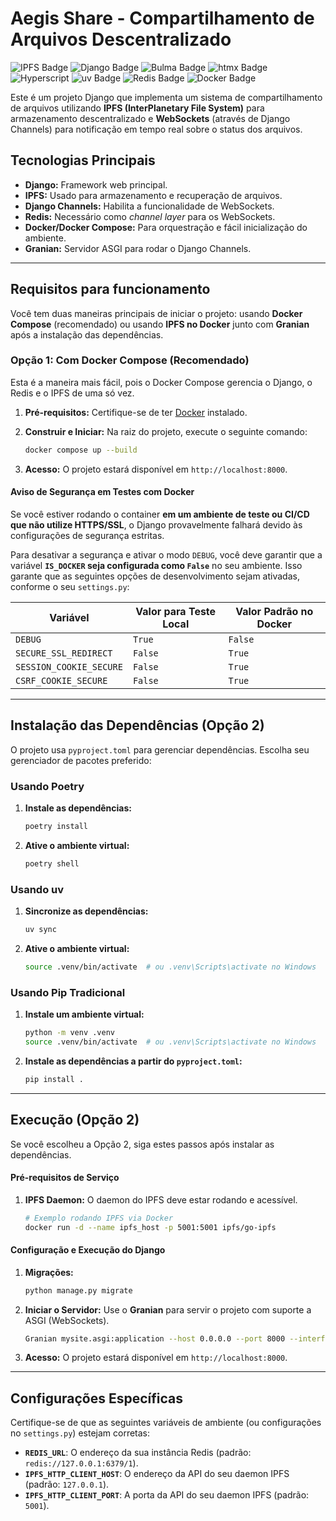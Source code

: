 # Aegis Share - Compartilhamento de Arquivos Descentralizado
![IPFS Badge](https://img.shields.io/badge/IPFS-65C2CB?logo=ipfs&logoColor=fff&style=for-the-badge) ![Django Badge](https://img.shields.io/badge/Django-092E20?logo=django&logoColor=fff&style=for-the-badge) ![Bulma Badge](https://img.shields.io/badge/Bulma-00D1B2?logo=bulma&logoColor=fff&style=for-the-badge) ![htmx Badge](https://img.shields.io/badge/htmx-36C?logo=htmx&logoColor=fff&style=for-the-badge) ![Hyperscript](https://img.shields.io/badge/Hyperscript?style=for-the-badge&logo=https%3A%2F%2Fpypi-camo.freetls.fastly.net%2F3d02831378bb2b468530f40eb310c62fe8084761%2F68747470733a2f2f6769746875622e636f6d2f4c75634c6f7230362f646a616e676f2d68797065727363726970742f626c6f622f6d61696e2f646a616e676f2d68797065727363726970742e706e673f7261773d74727565)
 ![uv Badge](https://img.shields.io/badge/uv-DE5FE9?logo=uv&logoColor=fff&style=for-the-badge) ![Redis Badge](https://img.shields.io/badge/Redis-FF4438?logo=redis&logoColor=fff&style=for-the-badge) ![Docker Badge](https://img.shields.io/badge/Docker-2496ED?logo=docker&logoColor=fff&style=for-the-badge)

Este é um projeto Django que implementa um sistema de compartilhamento de arquivos utilizando **IPFS (InterPlanetary File System)** para armazenamento descentralizado e **WebSockets** (através de Django Channels) para notificação em tempo real sobre o status dos arquivos.

## Tecnologias Principais

  * **Django:** Framework web principal.
  * **IPFS:** Usado para armazenamento e recuperação de arquivos.
  * **Django Channels:** Habilita a funcionalidade de WebSockets.
  * **Redis:** Necessário como *channel layer* para os WebSockets.
  * **Docker/Docker Compose:** Para orquestração e fácil inicialização do ambiente.
  * **Granian:** Servidor ASGI para rodar o Django Channels.

-----

## Requisitos para funcionamento

Você tem duas maneiras principais de iniciar o projeto: usando **Docker Compose** (recomendado) ou usando **IPFS no Docker** junto com **Granian** após a instalação das dependências.

### Opção 1: Com Docker Compose (Recomendado)

Esta é a maneira mais fácil, pois o Docker Compose gerencia o Django, o Redis e o IPFS de uma só vez.

1.  **Pré-requisitos:** Certifique-se de ter [Docker](https://www.docker.com/get-started/) instalado.

2.  **Construir e Iniciar:** Na raiz do projeto, execute o seguinte comando:

    ```bash
    docker compose up --build
    ```

3.  **Acesso:** O projeto estará disponível em `http://localhost:8000`.

#### Aviso de Segurança em Testes com Docker

Se você estiver rodando o container **em um ambiente de teste ou CI/CD que não utilize HTTPS/SSL**, o Django provavelmente falhará devido às configurações de segurança estritas.

Para desativar a segurança e ativar o modo `DEBUG`, você deve garantir que a variável **`IS_DOCKER` seja configurada como `False`** no seu ambiente. Isso garante que as seguintes opções de desenvolvimento sejam ativadas, conforme o seu `settings.py`:

| Variável               | Valor para Teste Local | Valor Padrão no Docker |
|------------------------|------------------------|-------------------------|
| `DEBUG`                | `True`                 | `False`                 |
| `SECURE_SSL_REDIRECT`  | `False`                | `True`                  |
| `SESSION_COOKIE_SECURE`| `False`                | `True`                  |
| `CSRF_COOKIE_SECURE`   | `False`                | `True`                  |


-----

## Instalação das Dependências (Opção 2)

O projeto usa `pyproject.toml` para gerenciar dependências. Escolha seu gerenciador de pacotes preferido:

### Usando Poetry

1.  **Instale as dependências:**
    ```bash
    poetry install
    ```
2.  **Ative o ambiente virtual:**
    ```bash
    poetry shell
    ```

### Usando uv

1.  **Sincronize as dependências:**
    ```bash
    uv sync
    ```
2.  **Ative o ambiente virtual:**
    ```bash
    source .venv/bin/activate  # ou .venv\Scripts\activate no Windows
    ```

### Usando Pip Tradicional

1.  **Instale um ambiente virtual:**
    ```bash
    python -m venv .venv
    source .venv/bin/activate  # ou .venv\Scripts\activate no Windows
    ```
2.  **Instale as dependências a partir do `pyproject.toml`:**
    ```bash
    pip install .
    ```

-----

## Execução (Opção 2)

Se você escolheu a Opção 2, siga estes passos após instalar as dependências.

#### Pré-requisitos de Serviço

1.  **IPFS Daemon:** O daemon do IPFS deve estar rodando e acessível.

    ```bash
    # Exemplo rodando IPFS via Docker
    docker run -d --name ipfs_host -p 5001:5001 ipfs/go-ipfs
    ```

#### Configuração e Execução do Django

1.  **Migrações:**

    ```bash
    python manage.py migrate
    ```

2.  **Iniciar o Servidor:** Use o **Granian** para servir o projeto com suporte a ASGI (WebSockets).

    ```bash
    Granian mysite.asgi:application --host 0.0.0.0 --port 8000 --interface asgi
    ```

3.  **Acesso:** O projeto estará disponível em `http://localhost:8000`.

-----

## Configurações Específicas

Certifique-se de que as seguintes variáveis de ambiente (ou configurações no `settings.py`) estejam corretas:

  * **`REDIS_URL`**: O endereço da sua instância Redis (padrão: `redis://127.0.0.1:6379/1`).
  * **`IPFS_HTTP_CLIENT_HOST`**: O endereço da API do seu daemon IPFS (padrão: `127.0.0.1`).
  * **`IPFS_HTTP_CLIENT_PORT`**: A porta da API do seu daemon IPFS (padrão: `5001`).
